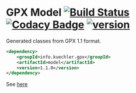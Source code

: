 GPX Model [![Build Status](https://travis-ci.org/admiralsmaster/gpx-model.svg?branch=master)](https://travis-ci.org/admiralsmaster/gpx-model) [![Codacy Badge](https://api.codacy.com/project/badge/Grade/1a78cf3ea2304bff96363449c1bc27eb)](https://www.codacy.com/app/github-ariel/gpx-model) [![version](https://img.shields.io/maven-central/v/info.kuechler.gpx/model.svg)](http://search.maven.org/#search%7Cga%7C1%7Cg%3A%22info.kuechler.gpx%22%20AND%20a%3A%22model%22) 
==========

Generated classes from GPX 1.1 format.

```xml
<dependency>
    <groupId>info.kuechler.gpx</groupId>
    <artifactId>model</artifactId>
    <version>1.1.0</version>
</dependency>
```
See [here](http://search.maven.org/#artifactdetails|info.kuechler.gpx|model|1.1.0|jar)
